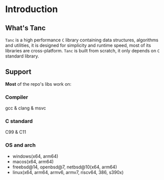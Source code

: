 # Introduction

## What's Tanc

`Tanc` is a high performance `C` library containing data structures, algorithms and utilities, it is designed for simplicity and runtime speed, most of its libraries are cross-platform. `Tanc` is built from scratch, it only depends on `C` standard library.

## Support

**Most** of the repo's libs work on:

### Compiler

gcc & clang & msvc

### C standard

C99 & C11

### OS and arch

- windows(x64, arm64)
- macos(x64, arm64)
- freebsd@14, openbsd@7, netbsd@10(x64, arm64)
- linux(x64, arm64, armv6, armv7, riscv64, 386, s390x)